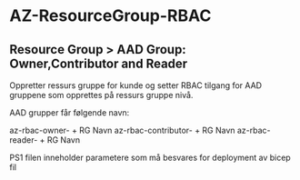 # AZ-ResourceGroup-RBAC
## Resource Group > AAD Group: Owner,Contributor and Reader
Oppretter ressurs gruppe for kunde og setter RBAC tilgang 
for AAD gruppene som opprettes på ressurs gruppe nivå.

AAD grupper får følgende navn:

az-rbac-owner- + RG Navn
az-rbac-contributor- + RG Navn
az-rbac-reader- + RG Navn

PS1 filen inneholder parametere som må besvares for deployment av bicep fil
